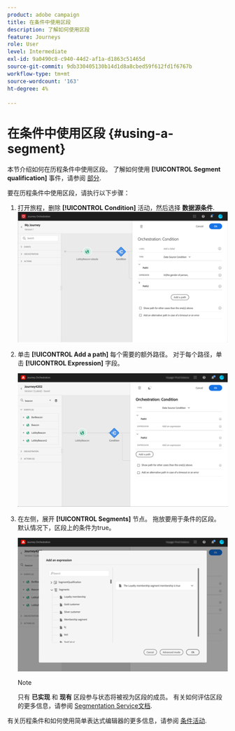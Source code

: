 ```yaml
---
product: adobe campaign
title: 在条件中使用区段
description: 了解如何使用区段
feature: Journeys
role: User
level: Intermediate
exl-id: 9a0490c8-c940-44d2-af1a-d1863c51465d
source-git-commit: 9db330405130b14d1d8a8cbed59f612fd1f6767b
workflow-type: tm+mt
source-wordcount: '163'
ht-degree: 4%

---
```


# 在条件中使用区段 {#using-a-segment}

本节介绍如何在历程条件中使用区段。 了解如何使用 **[!UICONTROL Segment qualification]** 事件，请参阅 [部分](../building-journeys/segment-qualification-events.md).

要在历程条件中使用区段，请执行以下步骤：

1. 打开旅程，删除 **[!UICONTROL Condition]** 活动，然后选择 **数据源条件**.
   ![](../assets/journey47.png)

1. 单击 **[!UICONTROL Add a path]** 每个需要的额外路径。 对于每个路径，单击 **[!UICONTROL Expression]** 字段。

   ![](../assets/segment3.png)

1. 在左侧，展开 **[!UICONTROL Segments]** 节点。 拖放要用于条件的区段。 默认情况下，区段上的条件为true。

   ![](../assets/segment4.png)

   >[!NOTE]
   >
   >只有 **已实现** 和 **现有** 区段参与状态将被视为区段的成员。 有关如何评估区段的更多信息，请参阅 [Segmentation Service文档](https://experienceleague.adobe.com/docs/experience-platform/segmentation/tutorials/evaluate-a-segment.html?lang=en#interpret-segment-results).

有关历程条件和如何使用简单表达式编辑器的更多信息，请参阅 [条件活动](../building-journeys/condition-activity.md#about_condition).
